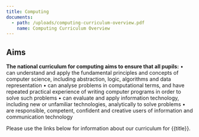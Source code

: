 ```yaml
---
title: Computing
documents:
  - path: /uploads/computing-curriculum-overview.pdf
    name: Computing Curriculum Overview
---
```

## Aims

**The national curriculum for computing aims to ensure that all pupils:**
•	can understand and apply the fundamental principles and concepts of computer science, including abstraction, logic, algorithms and data representation
•	can analyse problems in computational terms, and have repeated practical experience of writing computer programs in order to solve such problems
•	can evaluate and apply information technology, including new or unfamiliar technologies, analytically to solve problems
•	are responsible, competent, confident and creative users of information and communication technology

Please use the links below for information about our curriculum for {{title}}.